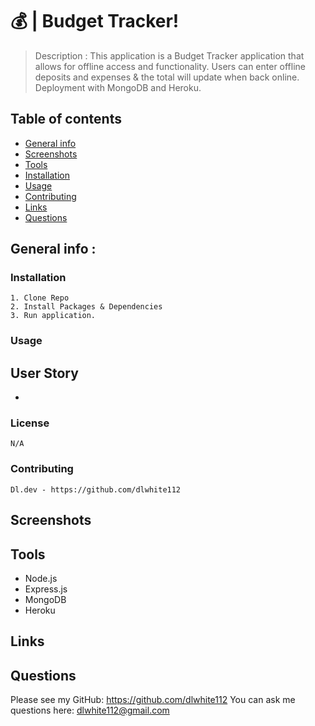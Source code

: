 # 💰 | Budget Tracker!

> Description : This application is a Budget Tracker application that allows for offline access and functionality. Users can enter offline deposits and expenses & the total will update when back online. Deployment with MongoDB and Heroku.

## Table of contents

- [General info](#general-info)
- [Screenshots](#screenshots)
- [Tools](#tools)
- [Installation](#installation)
- [Usage](#usage)
- [Contributing](#contributing)
- [Links](#link)
- [Questions](#Questions)

## General info :



### Installation

    1. Clone Repo
    2. Install Packages & Dependencies
    3. Run application.

### Usage

## User Story

- 
### License

    N/A

### Contributing

    Dl.dev - https://github.com/dlwhite112

## Screenshots

## Tools

- Node.js
- Express.js
- MongoDB
- Heroku

## Links


## Questions

Please see my GitHub: https://github.com/dlwhite112
You can ask me questions here: dlwhite112@gmail.com
